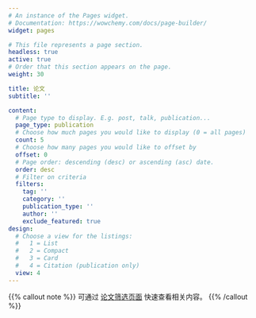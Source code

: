 ```yaml
---
# An instance of the Pages widget.
# Documentation: https://wowchemy.com/docs/page-builder/
widget: pages

# This file represents a page section.
headless: true
active: true
# Order that this section appears on the page.
weight: 30

title: 论文
subtitle: ''

content:
  # Page type to display. E.g. post, talk, publication...
  page_type: publication
  # Choose how much pages you would like to display (0 = all pages)
  count: 5
  # Choose how many pages you would like to offset by
  offset: 0
  # Page order: descending (desc) or ascending (asc) date.
  order: desc
  # Filter on criteria
  filters:
    tag: ''
    category: ''
    publication_type: ''
    author: ''
    exclude_featured: true
design:
  # Choose a view for the listings:
  #   1 = List
  #   2 = Compact
  #   3 = Card
  #   4 = Citation (publication only)
  view: 4
---
```


{{% callout note %}}
可通过 [论文筛选页面](./publication/) 快速查看相关内容。
{{% /callout %}}
